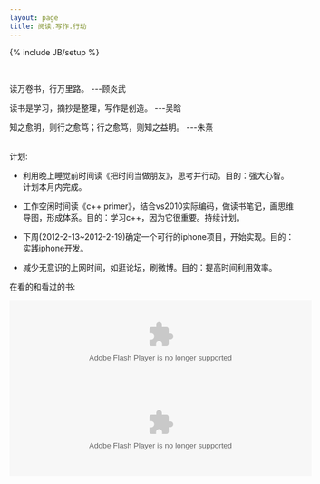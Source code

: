 ```yaml
---
layout: page
title: 阅读.写作.行动
---
```

{% include JB/setup %}

<br>

读万卷书，行万里路。	---顾炎武

读书是学习，摘抄是整理，写作是创造。	---吴晗

知之愈明，则行之愈笃；行之愈笃，则知之益明。	---朱熹

<br>
计划:

* 利用晚上睡觉前时间读《把时间当做朋友》，思考并行动。目的：强大心智。计划本月内完成。

* 工作空闲时间读《c++ primer》，结合vs2010实际编码，做读书笔记，画思维导图，形成体系。目的：学习c++，因为它很重要。持续计划。

* 下周(2012-2-13~2012-2-19)确定一个可行的iphone项目，开始实现。目的：实践iphone开发。

* 减少无意识的上网时间，如逛论坛，刷微博。目的：提高时间利用效率。

在看的和看过的书:
<div>
<object classid="clsid:d27cdb6e-ae6d-11cf-96b8-444553540000" codebase="http://fpdownload.macromedia.com/pub/shockwave/cabs/flash/swflash.cab#version=7,0,0,0" width="533" height="155" id="passing" > <param name="movie" value="http://www.douban.com/doushow/46518891/dolist_latest_book_4_4_medium_nologo_noself/doushow.swf" /> <param name="quality" value="high" /> <param name="scale" value="noscale"/> <param name="align" value="tl"/> <param name="wmode" value="transparent"/> <embed src="http://www.douban.com/doushow/46518891/dolist_latest_book_4_4_medium_nologo_noself/doushow.swf" wmode="transparent" quality="high" width="533" height="155" name="passing" scale="noscale" align="tl" type="application/x-shockwave-flash" pluginspage="http://www.macromedia.com/go/getflashplayer" /> </object>
</div>
<div>
<object classid="clsid:d27cdb6e-ae6d-11cf-96b8-444553540000" codebase="http://fpdownload.macromedia.com/pub/shockwave/cabs/flash/swflash.cab#version=7,0,0,0" width="533" height="155" id="passing" > <param name="movie" value="http://www.douban.com/doushow/46518891/collection_latest_book_4_4_medium_nologo_noself/doushow.swf" /> <param name="quality" value="high" /> <param name="scale" value="noscale"/> <param name="align" value="tl"/> <param name="wmode" value="transparent"/> <embed src="http://www.douban.com/doushow/46518891/collection_latest_book_4_4_medium_nologo_noself/doushow.swf" wmode="transparent" quality="high" width="533" height="155" name="passing" scale="noscale" align="tl" type="application/x-shockwave-flash" pluginspage="http://www.macromedia.com/go/getflashplayer" /> </object>
</div> 